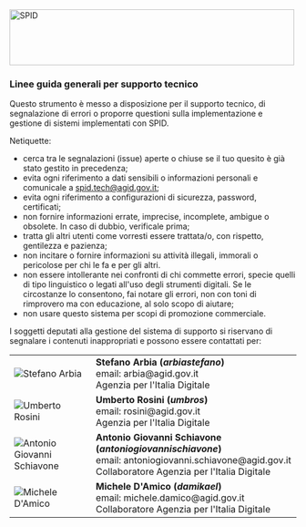 <img src="https://github.com/italia/spid-graphics/blob/master/spid-logos/spid-logo-b-lb.png" alt="SPID" data-canonical-src="https://github.com/italia/spid-graphics/blob/master/spid-logos/spid-logo-b-lb.png" width="500" height="98" />

### Linee guida generali per supporto tecnico

Questo strumento è messo a disposizione per il supporto tecnico, di segnalazione di errori o proporre questioni sulla implementazione e gestione di sistemi implementati con SPID.

Netiquette:
- cerca tra le segnalazioni (issue) aperte o chiuse se il tuo quesito è già stato gestito in precedenza;
- evita ogni riferimento a dati sensibili o informazioni personali e comunicale a <a href="mailto:spid.tech@agid.gov.it">spid.tech@agid.gov.it</a>;
- evita ogni riferimento a configurazioni di sicurezza, password, certificati;
- non fornire informazioni errate, imprecise, incomplete, ambigue o obsolete. In caso di dubbio, verificale prima;
- tratta gli altri utenti come vorresti essere trattata/o, con rispetto, gentilezza e pazienza;
- non incitare o fornire informazioni su attività illegali, immorali o pericolose per chi le fa e per gli altri.
- non essere intollerante nei confronti di chi commette errori, specie quelli di tipo linguistico o legati all'uso degli strumenti digitali. Se le circostanze lo consentono, fai notare gli errori, non con toni di rimprovero ma con educazione, al solo scopo di aiutare;
- non usare questo sistema per scopi di promozione commerciale.

I soggetti deputati alla gestione del sistema di supporto si riservano di segnalare i contenuti inappropriati e possono essere contattati per:

<table>
	<tr>
		<td><img src="https://avatars0.githubusercontent.com/u/23704006?s=64&v=4" alt="Stefano Arbia" data-canonical-src="https://avatars0.githubusercontent.com/u/23704006?s=64&v=4" /></td>
		<td><b>Stefano Arbia (<i>arbiastefano</i>)</b><br>email: arbia@agid.gov.it<br>Agenzia per l'Italia Digitale</td>
	</tr>
	<tr>
		<td><img src="https://avatars2.githubusercontent.com/u/4085151?s=64&v=4" alt="Umberto Rosini" data-canonical-src="https://avatars2.githubusercontent.com/u/4085151?s=64&v=4" /></td>
		<td><b>Umberto Rosini (<i>umbros</i>)</b><br>email: rosini@agid.gov.it<br>Agenzia per l'Italia Digitale</td>
	</tr>
	<tr>
		<td><img src="https://avatars1.githubusercontent.com/u/3876198?s=64&v=4" alt="Antonio Giovanni Schiavone" data-canonical-src="https://avatars1.githubusercontent.com/u/3876198?s=64&v=4" /></td>
		<td><b>Antonio Giovanni Schiavone (<i>antoniogiovannischiavone</i>)</b><br>email: antoniogiovanni.schiavone@agid.gov.it<br>Collaboratore Agenzia per l'Italia Digitale</td>
	</tr>
	<tr>
		<td><img src="https://avatars2.githubusercontent.com/u/31276401?s=64&v=4" alt="Michele D'Amico" data-canonical-src="https://avatars2.githubusercontent.com/u/31276401?s=64&v=4" /></td>
		<td><b>Michele D'Amico (<i>damikael</i>)</b><br>email: michele.damico@agid.gov.it<br>Collaboratore Agenzia per l'Italia Digitale</td>
	</tr>
</table>
